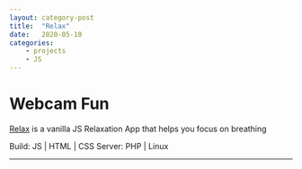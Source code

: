 ```yaml
---
layout: category-post
title:  "Relax"
date:   2020-05-10
categories: 
    - projects
    - JS
---
```


# Webcam Fun

[Relax](https://demo.chrisconnelly.ca/projects/js/relaxer-app/) is a vanilla JS Relaxation App that helps you focus on breathing

Build: JS | HTML | CSS
Server: PHP | Linux

---

